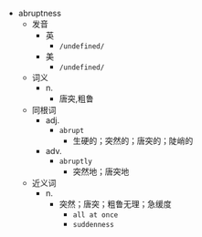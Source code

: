 - abruptness
  - 发音
    - 英
      - `/undefined/`
    - 美
      - `/undefined/`
  - 词义
    - n.
      - 唐突,粗鲁
  - 同根词
    - adj.
      - `abrupt`
        - 生硬的；突然的；唐突的；陡峭的
    - adv.
      - `abruptly`
        - 突然地；唐突地
  - 近义词
    - n.
      - 突然；唐突；粗鲁无理；急缓度
        - `all at once`
        - `suddenness`
